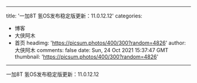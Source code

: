 
---
title: '一加8T 氢OS发布稳定版更新：11.0.12.12'
categories: 
 - 博客
 - 大侠阿木
 - 首页
headimg: 'https://picsum.photos/400/300?random=4826'
author: 大侠阿木
comments: false
date: Sun, 24 Oct 2021 15:37:47 GMT
thumbnail: 'https://picsum.photos/400/300?random=4826'
---

<div>   
一加8T 氢OS发布稳定版更新：11.0.12.12  
</div>
            